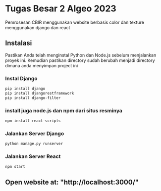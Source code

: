 # Tugas Besar 2 Algeo 2023

Pemrosesan CBIR menggunakan website berbasis color dan texture menggunakan django dan react

## Instalasi

Pastikan Anda telah menginstal Python dan Node.js sebelum menjalankan proyek ini. Kemudian pastikan directory sudah berubah menjadi directory dimana anda menyimpan project ini
### Instal Django

```bash
pip install django
pip install djangorestframework
pip install django-filter
```

### install juga node.js dan npm dari situs resminya
```bash
npm install react-scripts
```

 ### Jalankan Server Django
 ```bash
python manage.py runserver
```

### Jalankan Server React
```bash
npm start
```

## Open website at: "http://localhost:3000/"
